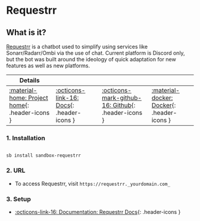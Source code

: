 # Requestrr

## What is it?

[Requestrr](https://github.com/darkalfx/requestrr) is a chatbot used to simplify using services like Sonarr/Radarr/Ombi via the use of chat. Current platform is Discord only, but the bot was built around the ideology of quick adaptation for new features as well as new platforms.

| Details     |             |             |             |
|-------------|-------------|-------------|-------------|
| [:material-home: Project home](https://github.com/darkalfx/requestrr){: .header-icons } | [:octicons-link-16: Docs](https://github.com/darkalfx/requestrr/wiki){: .header-icons } | [:octicons-mark-github-16: Github](https://github.com/darkalfx/requestrr){: .header-icons } | [:material-docker: Docker](https://hub.docker.com/r/hotio/requestrr){: .header-icons }|

### 1. Installation

``` shell

sb install sandbox-requestrr

```

### 2. URL

- To access Requestrr, visit `https://requestrr._yourdomain.com_`

### 3. Setup

- [:octicons-link-16: Documentation: Requestrr Docs](https://github.com/darkalfx/requestrr/wiki){: .header-icons }
